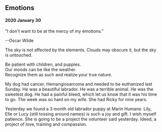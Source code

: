 ## Emotions

#### 2020 January 30

"I don't want to be at the mercy of my emotions."

--Oscar Wilde

The sky is not affected by the elements. 
Clouds may obscure it, but the sky is untouched.

Be patient with children, and puppies.  
Our moods can be like the weather.  
Recognize them as such and realize your true nature.  

My dog had cancer, Hemangiosarcoma and needed to be euthanized last Sunday. He was a beautiful labrador. He was a terrible animal. He was the sweetest dog. He had a painful bleed, which let us know that it was his time to go. The week was so hard on my wife. She had Ricky for nine years. 

Yesterday we found a 3 month old labrador puppy at Marin Humane. Lily, Elle or Lucy (still tossing around names) is such a joy and gift. I wish myself patience. She is going to be a project the volunteer said yesterday. Ideed, a project of love, training and compassion.

